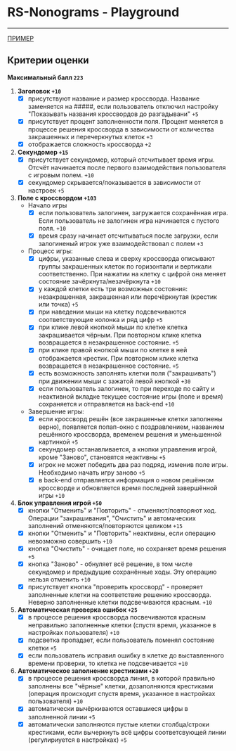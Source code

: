 # RS-Nonograms - Playground

---

[ПРИМЕР](https://nlb-rs-nonogram.netlify.app/game/cOADJXv7pBPlazUdW9lC)

## Критерии оценки

**Максимальный балл `223`**

1. **Заголовок `+10`**
    - [x] присутствуют название и размер кроссворда. Название заменяется на #####, если пользователь отключил настройку "Показывать названия кроссвордов до разгадывани" `+5`
    - [x] присутствует процент заполненности поля. Процент меняется в процессе решения кроссворда в зависимости от количества закрашенных и перечеркнутых клеток `+3`
    - [x] отображается сложность кроссворда `+2`
2. **Секундомер `+15`**
    - [x] присутствует секундомер, который отсчитывает время игры. Отсчёт начинается после первого взаимодействия пользователя с игровым полем. `+10`
    - [x] секундомер скрывается/показывается в зависимости от настроек `+5`
3. **Поле с кроссвордом `+103`**
    - Начало игры
        - [x] если пользователь залогинен, загружается сохранённая игра. Если пользователь не залогинен игра начинается с пустого поля. `+10`
        - [x] время сразу начинает отсчитываться после загрузки, если залогиненый игрок уже взаимодействовал с полем `+3`
    - Процесс игры:
        - [x] цифры, указанные слева и сверху кроссворда описывают группы закрашенных клеток по горизонтали и вертикали соответственно. При нажатии на клетку с цифрой она меняет состояние зачёркнута/незачёркнута `+10`
        - [x] у каждой клетки есть три возможных состояния: незакрашенная, закрашенная или перечёркнутая (крестик или точка) `+5`
        - [x] при наведении мыши на клетку подсвечиваются соответствующие колонка и ряд цифр `+5`
        - [x] при клике левой кнопкой мыши по клетке клетка закрашивается чёрным. При повторном клике клетка возвращается в незакрашенное состояние. `+5`
        - [x] при клике правой кнопкой мыши по клетке в ней отображается крестик. При повторном клике клетка возвращается в незакрашенное состояние. `+5`
        - [x] есть возможность заполнять клетки поля ("закрашивать") при движении мыши с зажатой левой кнопкой `+30`
        - [x] если пользователь залогинен, то при переходе по сайту и неактивной вкладке текущее состояние игры (поле и время) сохраняется и отправляется на back-end `+10`
    - Завершение игры:
        - [x] если кроссворд решён (все закрашенные клетки заполнены верно), появляется попап-окно с поздравлением, названием решённого кроссворда, временем решения и уменьшенной картинкой `+5`
        - [x] секундомер останавливается, а кнопки управления игрой, кроме "Заново", становятся неактивны `+5`
        - [x] игрок не может победить два раз подряд, изменив поле игры. Необходимо начать игру заново `+5`
        - [x] в back-end отправляется информация о новом решённом кроссворде и обновляется время последней завершённой игры `+10`
4. **Блок управления игрой `+50`**
    - [x] кнопки "Отменить" и "Повторить" - отменяют/повторяют ход. Операции "закрашивания", "Очистить" и автомаческих заполнений отменяются/повторяются целиком `+15`
    - [x] кнопки "Отменить" и "Повторить" неактивны, если операцию невозможно совершить `+10`
    - [x] кнопка "Очистить" - очищает поле, но сохраняет время решения `+5`
    - [x] кнопка "Заново" - обнуляет всё решение, в том числе секундомер и предыдущие сохранённые ходы. Эту операцию нельзя отменить `+10`
    - [x] присутствует кнопка "проверить кроссворд" - проверяет заполненные клетки на соответствие решению кроссворда. Неверно заполненные клетки подсвечиваются красным. `+10`
5. **Автоматическая проверка ошибок `+25`**
    - [x] в процессе решения кроссворда посвечиваются красным неправильно заполненные клетки (спустя время, указанное в настройках пользователя) `+10`
    - [x] подсветка пропадает, если пользователь поменял состояние клетки `+5`
    - [x] если пользователь исправил ошибку в клетке до выставленного времени проверки, то клетка не подсвечивается `+10`
6. **Автоматическое заполнение крестиками `+20`**
    - [x] в процессе решения кроссворда линия, в которой правильно заполнены все "чёрные" клетки, дозаполняются крестиками (операция происходит спустя время, указанное в настройках пользователя) `+10`
    - [x] автоматически вычёркиваются оставшиеся цифры в заполненной линии `+5`
    - [x] автоматически заполняются пустые клетки столбца/строки крестиками, если вычеркнуть всё цифры соответсвующей линии (регулириуется в настройках) `+5`
